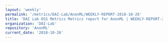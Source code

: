```yaml
---
layout: 'weekly'
permalink: '/metrics/DAI-Lab/AnonML/WEEKLY-REPORT-2018-10-26'
title: 'DAI Lab OSS Metrics Metrics report for AnonML | WEEKLY-REPORT-2018-10-26'
organization: 'DAI-Lab'
repository: 'AnonML'
current_date: '2018-10-26'
---
```

